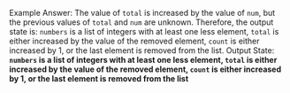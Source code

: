 Example Answer:
The value of `total` is increased by the value of `num`, but the previous values of `total` and `num` are unknown. Therefore, the output state is: `numbers` is a list of integers with at least one less element, `total` is either increased by the value of the removed element, `count` is either increased by 1, or the last element is removed from the list.
Output State: **`numbers` is a list of integers with at least one less element, `total` is either increased by the value of the removed element, `count` is either increased by 1, or the last element is removed from the list**